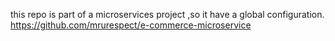this repo is part of a microservices project ,so it have a global configuration.
https://github.com/mrurespect/e-commerce-microservice
